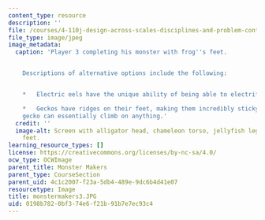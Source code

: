 ```yaml
---
content_type: resource
description: ''
file: /courses/4-110j-design-across-scales-disciplines-and-problem-contexts-spring-2013/0198b7820bf374e6f21b91b7e7ec93c4_monstermakers3.JPG
file_type: image/jpeg
image_metadata:
  caption: 'Player 3 completing his monster with frog''s feet.


    Descriptions of alternative options include the following:


    *   Electric eels have the unique ability of being able to electrify their predators.

    *   Geckos have ridges on their feet, making them incredibly sticky so that the
    gecko can essentially climb on anything.'
  credit: ''
  image-alt: Screen with alligator head, chameleon torso, jellyfish legs, and frog
    feet.
learning_resource_types: []
license: https://creativecommons.org/licenses/by-nc-sa/4.0/
ocw_type: OCWImage
parent_title: Monster Makers
parent_type: CourseSection
parent_uid: 4c1c2007-f23a-5db4-489e-9dc6b4d41e07
resourcetype: Image
title: monstermakers3.JPG
uid: 0198b782-0bf3-74e6-f21b-91b7e7ec93c4
---
```

